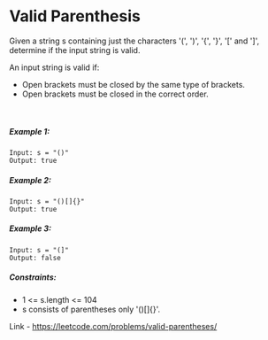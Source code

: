 # Valid Parenthesis
Given a string s containing just the characters '(', ')', '{', '}', '[' and ']', determine if the input string is valid.

An input string is valid if:
- Open brackets must be closed by the same type of brackets.
- Open brackets must be closed in the correct order.

<br>

##### Example 1:
```
Input: s = "()"
Output: true
```

##### Example 2:
```
Input: s = "()[]{}"
Output: true
```

##### Example 3:
```
Input: s = "(]"
Output: false
```

##### Constraints:

- 1 <= s.length <= 104
- s consists of parentheses only '()[]{}'.

Link - https://leetcode.com/problems/valid-parentheses/